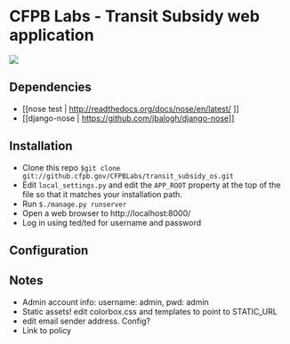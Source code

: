 # CFPB Labs - Transit Subsidy web application
<img src="/sheltonw/transit_subsidy_os/raw/master/transit_subsidy/static/images/screen_shot.png">

## Dependencies
 - [[nose test | http://readthedocs.org/docs/nose/en/latest/ ]]
 - [[django-nose | https://github.com/jbalogh/django-nose]]


## Installation
 - Clone this repo ```$git clone git://github.cfpb.gov/CFPBLabs/transit_subsidy_os.git```
 - Edit ```local_settings.py``` and edit the ```APP_ROOT``` property at the top of the
   file so that it matches your installation path.
 - Run ```$./manage.py runserver```
 - Open a web browser to http://localhost:8000/
 - Log in using ted/ted for username and password


## Configuration

## Notes
 - Admin account info: username: admin, pwd: admin
 - Static assets!  edit colorbox.css and templates to point to STATIC_URL
 - edit email sender address.  Config?
 - Link to policy



